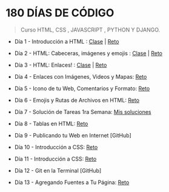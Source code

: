 # 180 DÍAS DE CÓDIGO

> Curso HTML, CSS , JAVASCRIPT , PYTHON Y DJANGO.

 - Día 1 - Introducción a HTML :  [Clase](https://omairapalacios.github.io/180-dias-de-codigo/dia1/clase.html) | [Reto](https://omairapalacios.github.io/180-dias-de-codigo/dia1/reto.html)

 - Día 2 - HTML: Cabeceras, imágenes y emojis :  [Clase](https://omairapalacios.github.io/180-dias-de-codigo/dia2/clase.html) | [Reto](https://omairapalacios.github.io/180-dias-de-codigo/dia2/reto.html)

 - Día 3 - HTML: Enlaces! :  [Clase](https://omairapalacios.github.io/180-dias-de-codigo/dia3/clase.html) | [Reto](https://omairapalacios.github.io/180-dias-de-codigo/dia3/reto/index.html)

 - Día 4 - Enlaces con Imágenes, Videos y Mapas: [Reto](https://omairapalacios.github.io/180-dias-de-codigo/dia4/reto.html)

 - Día 5 - Icono de tu Web, Comentarios y Formato: [Reto](https://omairapalacios.github.io/180-dias-de-codigo/dia5/reto.html)

 - Día 6 - Emojis y Rutas de Archivos en HTML: [Reto](https://omairapalacios.github.io/180-dias-de-codigo/dia6/reto.html)

 - Día 7 - Solución de Tareas 1ra Semana: [Mis soluciones](https://omairapalacios.github.io/180-dias-de-codigo/dia7/reto.html)

 - Día 8 - Tablas en HTML: [Reto](https://omairapalacios.github.io/180-dias-de-codigo/dia8/reto.html)

 - Día 9 - Publicando tu Web en Internet [GitHub]

 - Día 10 - Introducción a CSS: [Reto](https://omairapalacios.github.io/180-dias-de-codigo/dia10/reto.html)

 - Día 11 - Introducción a CSS: [Reto](https://omairapalacios.github.io/180-dias-de-codigo/dia11/clase.html)

 - Día 12 - Git en la Terminal [GitHub]

 - Día 13 - Agregando Fuentes a Tu Página: [Reto](https://omairapalacios.github.io/180-dias-de-codigo/dia13/clase.html)
